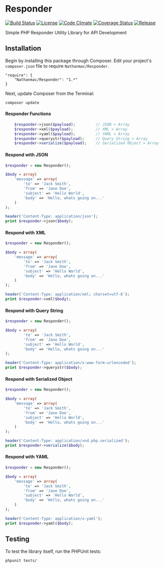 Responder
=========

[![Build Status](https://travis-ci.org/nathanmac/Responder.svg?branch=master)](https://travis-ci.org/nathanmac/Responder)
[![License](http://img.shields.io/packagist/l/nathanmac/Responder.svg)](https://github.com/nathanmac/Responder/blob/master/LICENSE.md)
[![Code Climate](https://codeclimate.com/github/nathanmac/Responder.png)](https://codeclimate.com/github/nathanmac/Responder)
[![Coverage Status](https://coveralls.io/repos/nathanmac/Responder/badge.png)](https://coveralls.io/r/nathanmac/Responder)
[![Release](http://img.shields.io/github/release/nathanmac/Responder.svg)](https://github.com/nathanmac/Responder/releases)

Simple PHP Responder Utility Library for API Development

Installation
------------

Begin by installing this package through Composer. Edit your project's `composer.json` file to require `Nathanmac/Responder`.

	"require": {
		"Nathanmac/Responder": "1.*"
	}

Next, update Composer from the Terminal:

    composer update

#### Responder Functions
```php
	$responder->json($payload);		    // JSON > Array
	$responder->xml($payload);		    // XML > Array
	$responder->yaml($payload);		    // YAML > Array
	$responder->querystr($payload);	    // Query String > Array
	$responder->serialize($payload);	// Serialized Object > Array
```

#### Respond with JSON
```php
$responder = new Responder();

$body = array(
    'message' => array(
        'to' => 'Jack Smith',
        'from' => 'Jane Doe',
        'subject' => 'Hello World',
        'body' => 'Hello, whats going on...'
    )
);

header('Content-Type: application/json');
print $responder->json($body);
```

#### Respond with XML
```php
$responder = new Responder();

$body = array(
    'message' => array(
        'to' => 'Jack Smith',
        'from' => 'Jane Doe',
        'subject' => 'Hello World',
        'body' => 'Hello, whats going on...'
    )
);

header('Content-Type: application/xml; charset=utf-8');
print $responder->xml($body);
```

#### Respond with Query String
```php
$responder = new Responder();

$body = array(
        'to' => 'Jack Smith',
        'from' => 'Jane Doe',
        'subject' => 'Hello World',
        'body' => 'Hello, whats going on...'
);

header('Content-Type: application/x-www-form-urlencoded');
print $responder->querystr($body);
```

#### Respond with Serialized Object
```php
$responder = new Responder();

$body = array(
    'message' => array(
        'to' => 'Jack Smith',
        'from' => 'Jane Doe',
        'subject' => 'Hello World',
        'body' => 'Hello, whats going on...'
    )
);

header('Content-Type: application/vnd.php.serialized');
print $responder->serialize($body);
```

#### Respond with YAML
```php
$responder = new Responder();

$body = array(
    'message' => array(
        'to' => 'Jack Smith',
        'from' => 'Jane Doe',
        'subject' => 'Hello World',
        'body' => 'Hello, whats going on...'
    )
);

header('Content-Type: application/x-yaml');
print $responder->yaml($body);
```

Testing
-------

To test the library itself, run the PHPUnit tests:

    phpunit tests/

